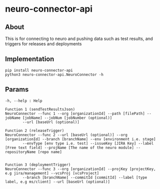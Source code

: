 # neuro-connector-api
## About
This is for connecting to neuro and pushing data such as test results, and triggers for releases and deployments
## Implementation
```
pip install neuro-connector-api
python3 neuro-connector-api.NeuroConnector -h
```

## Params
```
-h, --help : Help

Function 1 (sendTestResultsJson) 
NeuroConnector --func 1 --org [organizationId] --path [filePath] --jobName [jobName] --jobNum [jobNumber (optional)]
        --url [baseUrl (optional)]

Function 2 (releaseTrigger)
NeuroConnector --func 2 --url [baseUrl (optional)] --org [organizationId] --branch [branchName] --env [environment i.e. stage]
        --envType [env type i.e. test] --issueKey [JIRA Key] --label [Free text field] --projName [The name of the neuro module] --repositoryName [repo name]
        
 
Function 3 (deploymentTrigger)
NeuroConnector --func 3 --org [organizationId] --projKey [projectKey, e.g jira/management] --vcsProj [vcsProject]
        --branch [branchName] --commitId [commitId] --label [type label, e.g ms/client] --url [baseUrl (optional)] 

